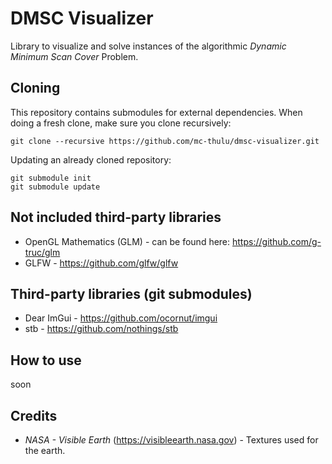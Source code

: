 # DMSC Visualizer
Library to visualize and solve instances of the algorithmic *Dynamic Minimum Scan Cover* Problem.

## Cloning
This repository contains submodules for external dependencies. When doing a fresh clone, make sure you clone recursively:
```
git clone --recursive https://github.com/mc-thulu/dmsc-visualizer.git
```
Updating an already cloned repository:
```
git submodule init
git submodule update
```


## Not included third-party libraries
* OpenGL Mathematics (GLM) - can be found here: https://github.com/g-truc/glm
* GLFW - https://github.com/glfw/glfw

## Third-party libraries (git submodules)
* Dear ImGui - https://github.com/ocornut/imgui
* stb - https://github.com/nothings/stb

## How to use
soon

## Credits
* *NASA - Visible Earth* (https://visibleearth.nasa.gov) - Textures used for the earth.
